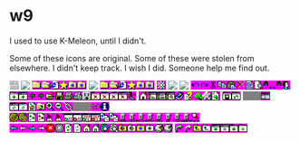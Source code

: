 # w9

I used to use K-Meleon, until I didn't.

Some of these icons are original. Some of these were stolen from elsewhere. I didn't keep track. I wish I did. Someone help me find out.

<img src="back.bmp" /><!--
--> <img src="bookmarks-edit.ico" /><!--
--> <img src="bookmarks.bmp" /><!--
--> <img src="default.ico" /><!--
--> <img src="favorites.bmp" /><!--
--> <img src="icon-preferences.bmp" /><!--
--> <img src="loading.ico" /><!--
--> <img src="main.ico" /><!--
--> <img src="menu-edit.bmp" /><!--
--> <img src="menu-file.bmp" /><!--
--> <img src="menu-help.bmp" /><!--
--> <img src="menu-sessions.bmp" /><!--
--> <img src="menu-tools.bmp" /><!--
--> <img src="menu-view.bmp" /><!--
--> <img src="toolbar-privacy.bmp" /><!--
--> <img src="toolbar-standard.bmp" /><!--
--> <img src="toolbar.bmp" /><!--
--> 

